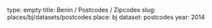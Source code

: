 type: empty
title: Benin / Postcodes / Zipcodes
slug: places/bj/datasets/postcodes
place: bj
dataset: postcodes
year: 2014
